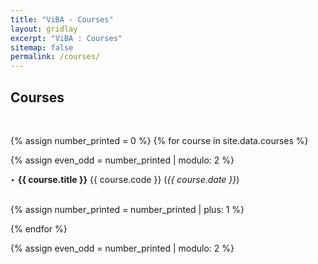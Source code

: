 ```yaml
---
title: "ViBA - Courses"
layout: gridlay
excerpt: "ViBA : Courses"
sitemap: false
permalink: /courses/
---
```


## Courses
<p> &nbsp; </p>

{% assign number_printed = 0 %}
{% for course in site.data.courses %}

{% assign even_odd = number_printed | modulo: 2 %}
<p>‣ <b>{{ course.title }}</b> {{ course.code }} (<em>{{ course.date }}</em>) &emsp;&emsp;&emsp;&emsp;&emsp;&emsp;&emsp;&emsp;&emsp;&emsp;&emsp;&emsp;&emsp;&emsp;&emsp;&emsp;&emsp;&emsp;&emsp;&emsp;&emsp;</p>
{% assign number_printed = number_printed | plus: 1 %}

{% endfor %}

{% assign even_odd = number_printed | modulo: 2 %}

<p> &nbsp; </p>
